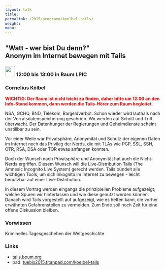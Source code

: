 ```yaml
---
layout: talk
title:
permalink: /2015/programm/koelbel-tails/
weight: 
menu:
---
```


## "Watt&nbsp;-&nbsp;wer&nbsp;bist&nbsp;Du&nbsp;denn?" Anonym&nbsp;im&nbsp;Internet&nbsp;bewegen&nbsp;mit&nbsp;Tails

### <img height = "32" src="../../../images/talk.svg"> 12:00 bis 13:00 in Raum LPIC 

### Cornelius&nbsp;Kölbel

<span style="font-weight: bold; color:#FF0000;">WICHTIG: Der Raum ist nicht leicht zu finden, daher bitte um 12:00 an den Info-Stand kommen, dann werden die Tails-Hörer zum Raum begleitet.</span>

NSA, GCHQ, BND, Telekom, Bargeldverbot.
Schon wieder wird lauthals nach der Vorratsdatenspeicherung geschrien.
Wir werden auf Schritt und Tritt überwacht. Der Datenhunger der Regierungen und Geheimdienste scheint unstillbar zu sein.

Vor einer Weile war Privatsphäre, Anonymität und Schutz der eigenen Daten im Internet noch das Privileg der Nerds, die mit TLAs wie PGP, SSL, SSH, OTR, RSA, DSA oder TOR etwas anfangen konnten.

Doch der Wunsch nach Privatsphäre und Anonymität hat auch die Nicht-Nerds ergriffen.
Diesem Wunsch will die Live-Distribution Tails (The Amnesic Incognito Live System) gerecht werden. Tails bündelt alle wichtigen Tools, um sich inkognito im Internet zu bewegen - leicht benutzbar auf einer Live-Distribution.

In diesem Vortrag werden eingangs die prinzipiellen Probleme aufgezeigt, welche Spuren wir hinterlassen und wie diese genutzt werden können.
Danach wird Tails vorgestellt auf aufgezeigt, wie es helfen kann, die vorher erwähnten Gefahrenstellen zu vermeiden.
Zum Ende soll noch Zeit für eine offene Diskussion bleiben.

### Vorwissen

Kriminelles Tagesgeschehen der Weltgeschichte

### Links

- <a href="https://tails.boum.org" target="_blank">tails.boum.org</a>
- pad: <a href="https://tuebix2015.titanpad.com/koelbel-tails" target="_blank">tuebix2015.titanpad.com/koelbel-tails</a>

